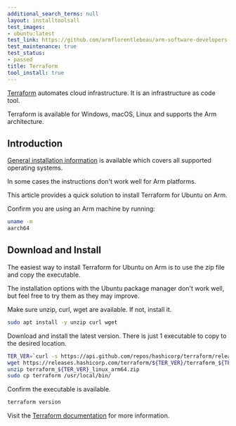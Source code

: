 ```yaml
---
additional_search_terms: null
layout: installtoolsall
test_images:
- ubuntu:latest
test_link: https://github.com/armflorentlebeau/arm-software-developers-ads/actions/runs/3540052189
test_maintenance: true
test_status:
- passed
title: Terraform
tool_install: true
---
```


[Terraform](https://www.terraform.io/) automates cloud infrastructure. It is an infrastructure as code tool. 

Terraform is available for Windows, macOS, Linux and supports the Arm architecture. 

## Introduction

[General installation information](https://developer.hashicorp.com/terraform/downloads) is available which covers all supported operating systems. 

In some cases the instructions don't work well for Arm platforms. 

This article provides a quick solution to install Terraform for Ubuntu on Arm.

Confirm you are using an Arm machine by running:

```bash { command_line="user@localhost | 2" }
uname -m
aarch64
```

## Download and Install

The easiest way to install Terraform for Ubuntu on Arm is to use the zip file and copy the executable. 

The installation options with the Ubuntu package manager don't work well, but feel free to try them as they may improve. 

Make sure unzip, curl, wget are available. If not, install it. 

```bash { target="ubuntu:latest" }
sudo apt install -y unzip curl wget
```

Download and install the latest version. There is just 1 executable to copy to the desired location.

```bash { target="ubuntu:latest" }
TER_VER=`curl -s https://api.github.com/repos/hashicorp/terraform/releases/latest | grep tag_name | cut -d: -f2 | tr -d \"\,\v | awk '{$1=$1};1'`
wget https://releases.hashicorp.com/terraform/${TER_VER}/terraform_${TER_VER}_linux_arm64.zip
unzip terraform_${TER_VER}_linux_arm64.zip
sudo cp terraform /usr/local/bin/
```

Confirm the executable is available.

```bash { target="ubuntu:latest" }
terraform version
```

Visit the [Terraform documentation](https://developer.hashicorp.com/terraform/docs) for more information. 